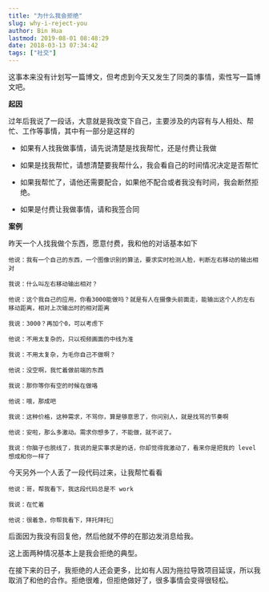 ```yaml
---
title: "为什么我会拒绝"
slug: why-i-reject-you
author: Bin Hua
lastmod: 2019-08-01 08:48:29
date: 2018-03-13 07:34:42
tags: ["社交"]
---
```


这事本来没有计划写一篇博文，但考虑到今天又发生了同类的事情，索性写一篇博文吧。

**起因**

过年后我说了一段话，大意就是我改变下自己，主要涉及的内容有与人相处、帮忙、工作等事情，其中有一部分是这样的

- 如果有人找我做事情，请先说清楚是找我帮忙，还是付费让我做 

- 如果是找我帮忙，请想清楚要我帮什么，我会看自己的时间情况决定是否帮忙 

- 如果我帮忙了，请他还需要配合，如果他不配合或者我没有时间，我会断然拒绝。 

- 如果是付费让我做事情，请和我签合同 

**案例**

昨天一个人找我做个东西，愿意付费，我和他的对话基本如下

```
他说：我有一个自己的东西，一个图像识别的算法，要求实时检测人脸，判断左右移动的输出相对

我说：什么叫左右移动输出相对？

他说：这个我自己的应用，你看3000能做吗？就是有人在摄像头前面走，能输出这个人的左右移动距离，相对上次输出时的相对距离

我说：3000？再加个0，可以考虑下

他说：不用太复杂的，只以视频画面的中线为准

我说：不用太复杂，为毛你自己不做啊？

他说：没空啊，我忙着做前端的东西

我说：那你等你有空的时候在做咯

他说：哦，那成吧

我说：这种价格，这种需求，不骂你，算是够意思了，你问别人，就是找骂的节奏啊

他说：安啦，那么多激动。需求你想多了，不能做，就不说了。

我说：你脑子也脱线了，我说的是实事求是的话，你却觉得我激动了，看来你是把我的 level 想成和你一样了
```

今天另外一个人丢了一段代码过来，让我帮忙看看

```
他说：哥，帮我看下，我这段代码总是不 work

我说：在忙着

他说：很着急，你帮我看下，拜托拜托🙏
```

后面因为我没有回复他，然后他就不停的在那边发消息给我。

这上面两种情况基本上是我会拒绝的典型。

在接下来的日子，我拒绝的人还会更多，比如有人因为拖拉导致项目延误，所以我取消了和他的合作。拒绝很难，但拒绝做好了，很多事情会变得很轻松。
